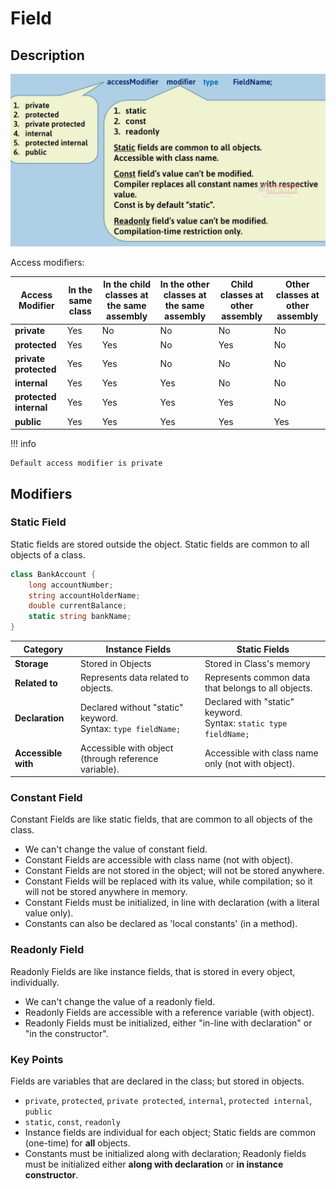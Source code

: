 # Field

## Description

![](field/image7.jpg)

Access modifiers:

| **Access Modifier**    | **In the same class** | **In the child classes at the same assembly** | **In the other classes at the same assembly** | **Child classes at other assembly** | **Other classes at other assembly** |
|------------------------|-----------------------|-----------------------------------------------|-----------------------------------------------|-------------------------------------|-------------------------------------|
| **private**            | Yes                   | No                                            | No                                            | No                                  | No                                  |
| **protected**          | Yes                   | Yes                                           | No                                            | Yes                                 | No                                  |
| **private protected**  | Yes                   | Yes                                           | No                                            | No                                  | No                                  |
| **internal**           | Yes                   | Yes                                           | Yes                                           | No                                  | No                                  |
| **protected internal** | Yes                   | Yes                                           | Yes                                           | Yes                                 | No                                  |
| **public**             | Yes                   | Yes                                           | Yes                                           | Yes                                 | Yes                                 |

!!! info

    Default access modifier is private

## Modifiers

### Static Field

Static fields are stored outside the object. Static fields are common to all objects of a class.

```csharp
class BankAccount {
    long accountNumber;
    string accountHolderName;
    double currentBalance;
    static string bankName;
}
```

| **Category**        | **Instance Fields**                                             | **Static Fields**                                                   |
|---------------------|-----------------------------------------------------------------|---------------------------------------------------------------------|
| **Storage**         | Stored in Objects                                               | Stored in Class's memory                                            |
| **Related to**      | Represents data related to objects.                             | Represents common data that belongs to all objects.                 |
| **Declaration**     | Declared without "static" keyword.<br>Syntax: `type fieldName;` | Declared with "static" keyword.<br>Syntax: `static type fieldName;` |
| **Accessible with** | Accessible with object (through reference variable).            | Accessible with class name only (not with object).                  |

### Constant Field

Constant Fields are like static fields, that are common to all objects of the class.

- We can't change the value of constant field.
- Constant Fields are accessible with class name (not with object).
- Constant Fields are not stored in the object; will not be stored anywhere.
- Constant Fields will be replaced with its value, while compilation; so it will not be stored anywhere in memory.
- Constant Fields must be initialized, in line with declaration (with a literal value only).
- Constants can also be declared as 'local constants' (in a method).

### Readonly Field

Readonly Fields are like instance fields, that is stored in every object, individually.

- We can't change the value of a readonly field.
- Readonly Fields are accessible with a reference variable (with object).
- Readonly Fields must be initialized, either "in-line with declaration" or "in the constructor".

### Key Points

Fields are variables that are declared in the class; but stored in objects.

- `private`, `protected`, `private protected`, `internal`, `protected internal`, `public`
- `static`, `const`, `readonly`
- Instance fields are individual for each object; Static fields are common (one-time) for **all** objects.
- Constants must be initialized along with declaration; Readonly fields must be initialized either **along with declaration** or **in instance constructor**.
